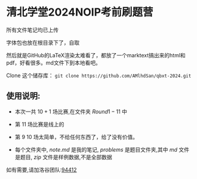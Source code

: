 # 清北学堂2024NOIP考前刷题营

所有文件笔记均已上传

字体包也放在根目录下了，自取

然后就是GitHub的LaTeX渲染太难看了，都放了一个marktext搞出来的html和pdf，好看很多。md文件下到本地看吧。

Clone 这个储存库： `git clone https://github.com/AMlhdSan/qbxt-2024.git`

## 使用说明:

* 本次一共 $10+1$ 场比赛,在文件夹 $Round1-11$ 中

* 第 $11$ 场比赛是线上的

* 第 $9~10$ 场太简单，不给任何东西了，给了没有价值。

* 每个文件夹中, $note.md$ 是我的笔记, $problems$ 是题目文件夹,其中 $md$ 文件是题目, $zip$ 文件是样例数据,不是全部数据

如有需要,请加洛谷团队:[94412](https://www.luogu.com.cn/team/94412)
